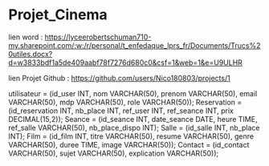 # Projet_Cinema

lien word : https://lyceerobertschuman710-my.sharepoint.com/:w:/r/personal/t_enfedaque_lprs_fr/Documents/Trucs%20utiles.docx?d=w3833bdf1a5de409aabf78f7276d680c0&csf=1&web=1&e=U9ULHR

lien Projet Github : https://github.com/users/Nico180803/projects/1

utilisateur = (id_user INT, nom VARCHAR(50), prenom VARCHAR(50), email VARCHAR(50), mdp VARCHAR(50), role VARCHAR(50));
Reservation = (id_reservation INT, nb_place INT, ref_user INT, ref_seance INT, prix DECIMAL(15,2));
Seance = (id_seance INT, date_seance DATE, heure TIME, ref_salle VARCHAR(50), nb_place_dispo INT);
Salle = (id_salle INT, nb_place INT);
Film = (id_film INT, titre VARCHAR(50), resume VARCHAR(50), genre VARCHAR(50), duree TIME, image VARCHAR(50));
Contact = (id_contact VARCHAR(50), sujet VARCHAR(50), explication VARCHAR(50));
